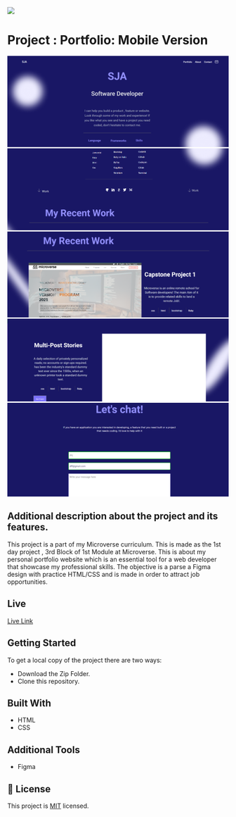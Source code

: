 ![](https://img.shields.io/badge/Microverse-blueviolet)

# Project : Portfolio: Mobile Version

![screenshot](./app_screenshot1.png)
![screenshot](./app_screenshot2.png)
![screenshot](./app_screenshot3.png)
![screenshot](./app_screenshot4.png)
![screenshot](./app_screenshot5.png)

## Additional description about the project and its features.

This project is a part of my Microverse curriculum. This is made as the 1st day project , 3rd Block of 1st Module at Microverse. This is about my personal portfolio website which is an essential tool for a web developer that showcase my professional skills. The objective is a parse a Figma design with practice HTML/CSS and is made in order to attract job opportunities.

## Live

[Live Link](https://sja-thedude.github.io/SJA-Portfolio/)

## Getting Started

To get a local copy of the project there are two ways:

- Download the Zip Folder.
- Clone this repository.

## Built With

- HTML
- CSS

## Additional Tools

- Figma


## 📝 License

This project is [MIT](./MIT.md) licensed.
